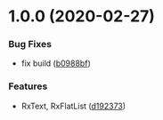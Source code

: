 # 1.0.0 (2020-02-27)


### Bug Fixes

* fix build ([b0988bf](https://github.com/roborox/rxjs-react-native/commit/b0988bf4bd31ef2eda88e4a8c4eaf2eeb14e0f19))


### Features

* RxText, RxFlatList ([d192373](https://github.com/roborox/rxjs-react-native/commit/d192373a2d482934feb88433364dad07b12502f7))
